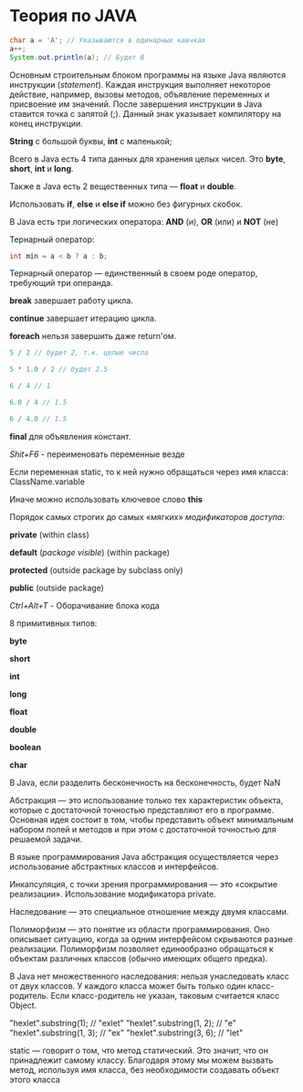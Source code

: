 # Теория по JAVA


```java
char a = 'A'; // Указываются в одинарных кавчках
a++;
System.out.println(a); // Будет B
```


Основным строительным блоком программы на языке Java являются инструкции (_statement_). Каждая инструкция выполняет некоторое действие, например, вызовы методов, объявление переменных и присвоение им значений. После завершения инструкции в Java ставится точка с запятой (;). Данный знак указывает компилятору на конец инструкции.

**String** с большой буквы, **int** с маленькой;

Всего в Java есть 4 типа данных для хранения целых чисел. Это **byte**, **short**, **int** и **long**.

Также в Java есть 2 вещественных типа — **float** и **double**.

Использовать **if**, **else** и **else if** можно без фигурных скобок.

В Java есть три логических оператора: **AND** (и), **OR** (или) и **NOT** (не)

Тернарный оператор:

```java
int min = a < b ? a : b;
```
Тернарный оператор — единственный в своем роде оператор, требующий три операнда.

**break** завершает работу цикла.

**continue** завершает итерацию цикла.

**foreach** нельзя завершить даже return'ом.
```java
5 / 2 // будет 2, т.к. целые числа
```
```java
5 * 1.0 / 2 // будет 2.5
```
```java
6 / 4 // 1
```
```java
6.0 / 4 // 1.5
```
```java
6 / 4.0 // 1.5
```

**final** для объявления констант.

_Shit+F6_ - переименовать переменные везде

Если переменная static, то к ней нужно обращаться через имя класса: ClassName.variable

Иначе можно использовать ключевое слово **this**

Порядок самых строгих до самых «мягких» _модификаторов доступа_:

**private** (within class)

**default** (_package visible_) (within package)

**protected** (outside package by subclass only)

**public** (outside package)

_Ctrl+Alt+T_ - Оборачивание блока кода

8 примитивных типов:

**byte**

**short**

**int**

**long**

**float**

**double**

**boolean**

**char**

В Java, если разделить бесконечность на бесконечность, будет NaN




Абстракция — это использование только тех характеристик объекта, которые с достаточной точностью представляют его в программе. Основная идея состоит в том, чтобы представить объект минимальным набором полей и методов и при этом с достаточной точностью для решаемой задачи.

В языке программирования Java абстракция осуществляется через использование абстрактных классов и интерфейсов.

Инкапсуляция, с точки зрения программирования — это «сокрытие реализации». Использование модификатора private.

Наследование — это специальное отношение между двумя классами.

Полиморфизм — это понятие из области программирования. Оно описывает ситуацию, когда за одним интерфейсом скрываются
разные реализации. Полиморфизм позволяет единообразно обращаться к объектам различных классов (обычно имеющих общего
предка).

В Java нет множественного наследования: нельзя унаследовать класс от двух классов. У каждого класса может быть только
один класс-родитель. Если класс-родитель не указан, таковым считается класс Object.


"hexlet".substring(1);    // "exlet"
"hexlet".substring(1, 2); // "e"
"hexlet".substring(1, 3); // "ex"
"hexlet".substring(3, 6); // "let"

static — говорит о том, что метод статический. Это значит, что он принадлежит самому классу. Благодаря этому мы можем вызвать метод, используя имя класса, без необходимости создавать объект этого класса